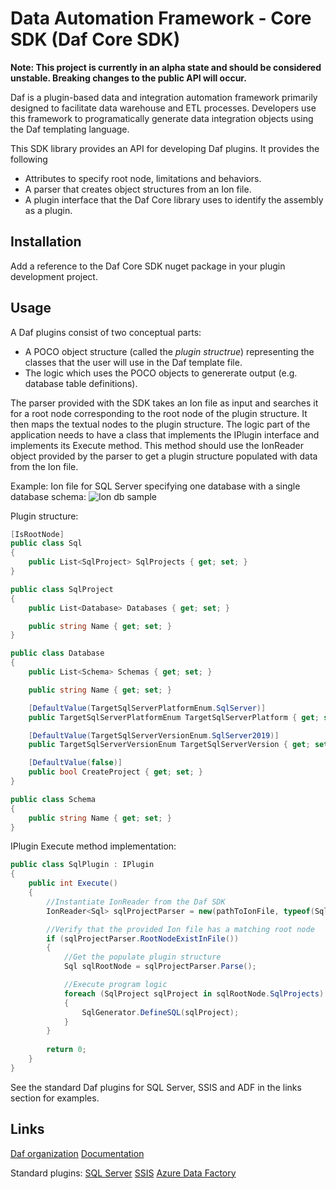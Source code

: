 # Data Automation Framework - Core SDK (Daf Core SDK)
**Note: This project is currently in an alpha state and should be considered unstable. Breaking changes to the public API will occur.**

Daf is a plugin-based data and integration automation framework primarily designed to facilitate data warehouse and ETL processes. Developers use this framework to programatically generate data integration objects using the Daf templating language.

This SDK library provides an API for developing Daf plugins. It provides the following
* Attributes to specify root node, limitations and behaviors.
* A parser that creates object structures from an Ion file.
* A plugin interface that the Daf Core library uses to identify the assembly as a plugin.

## Installation
Add a reference to the Daf Core SDK nuget package in your plugin development project.

## Usage
A Daf plugins consist of two conceptual parts:
* A POCO object structure (called the _plugin structrue_) representing the classes that the user will use in the Daf template file.
* The logic which uses the POCO objects to genererate output (e.g. database table definitions).

The parser provided with the SDK takes an Ion file as input and searches it for a root node corresponding to the root node of the plugin structure. It then maps the textual nodes to the plugin structure.
The logic part of the application needs to have a class that implements the IPlugin interface and implements its Execute method. This method should use the IonReader object provided by the parser to get a plugin structure populated with data from the Ion file.

Example:
Ion file for SQL Server specifying one database with a single database schema:
![Ion db sample](https://user-images.githubusercontent.com/1073539/112764075-54fd7680-9007-11eb-8b0c-2d4875e31a83.png)

Plugin structure:
```c#
[IsRootNode]
public class Sql
{
    public List<SqlProject> SqlProjects { get; set; }
}

public class SqlProject
{
    public List<Database> Databases { get; set; }

    public string Name { get; set; }
}

public class Database
{
    public List<Schema> Schemas { get; set; }

    public string Name { get; set; }

    [DefaultValue(TargetSqlServerPlatformEnum.SqlServer)]
    public TargetSqlServerPlatformEnum TargetSqlServerPlatform { get; set; }

    [DefaultValue(TargetSqlServerVersionEnum.SqlServer2019)]
    public TargetSqlServerVersionEnum TargetSqlServerVersion { get; set; }

    [DefaultValue(false)]
    public bool CreateProject { get; set; }
}

public class Schema
{
    public string Name { get; set; }
}
```

IPlugin Execute method implementation: 
```c#
public class SqlPlugin : IPlugin
{
    public int Execute()
    {
        //Instantiate IonReader from the Daf SDK
        IonReader<Sql> sqlProjectParser = new(pathToIonFile, typeof(Sql).Assembly);

        //Verify that the provided Ion file has a matching root node
        if (sqlProjectParser.RootNodeExistInFile())
        {
            //Get the populate plugin structure
            Sql sqlRootNode = sqlProjectParser.Parse();

            //Execute program logic
            foreach (SqlProject sqlProject in sqlRootNode.SqlProjects)
            {
                SqlGenerator.DefineSQL(sqlProject);
            }
        }
        
        return 0;
    }
}
```

See the standard Daf plugins for SQL Server, SSIS and ADF in the links section for examples.

## Links
[Daf organization](https://github.com/data-automation-framework)
[Documentation](https://data-automation-framework.com)

Standard plugins:
[SQL Server](https://github.com/data-automation-framework/daf-core-sql)
[SSIS](https://github.com/data-automation-framework/daf-core-ssis)
[Azure Data Factory](https://github.com/data-automation-framework/daf-core-adf)
